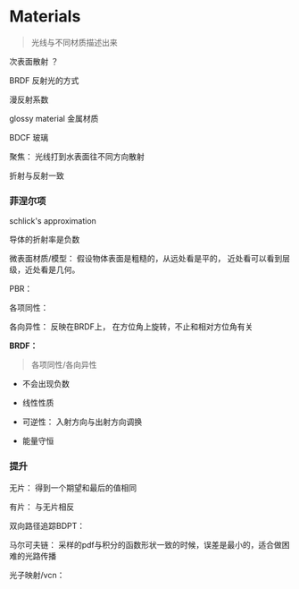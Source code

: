 # Materials
> 光线与不同材质描述出来

次表面散射 ？

BRDF 反射光的方式

漫反射系数  

glossy material 金属材质

BDCF 玻璃

聚焦： 光线打到水表面往不同方向散射

折射与反射一致


### 菲涅尔项
schlick's approximation 

导体的折射率是负数

微表面材质/模型： 假设物体表面是粗糙的，从远处看是平的， 近处看可以看到层级，近处看是几何。 

PBR： 

各项同性：

各向异性： 反映在BRDF上， 在方位角上旋转，不止和相对方位角有关

**BRDF：**
>各项同性/各向异性

  * 不会出现负数

  * 线性性质

  * 可逆性： 入射方向与出射方向调换

  * 能量守恒

### 提升

无片： 得到一个期望和最后的值相同

有片： 与无片相反

双向路径追踪BDPT：

马尔可夫链： 采样的pdf与积分的函数形状一致的时候，误差是最小的，适合做困难的光路传播

光子映射/vcn： 






